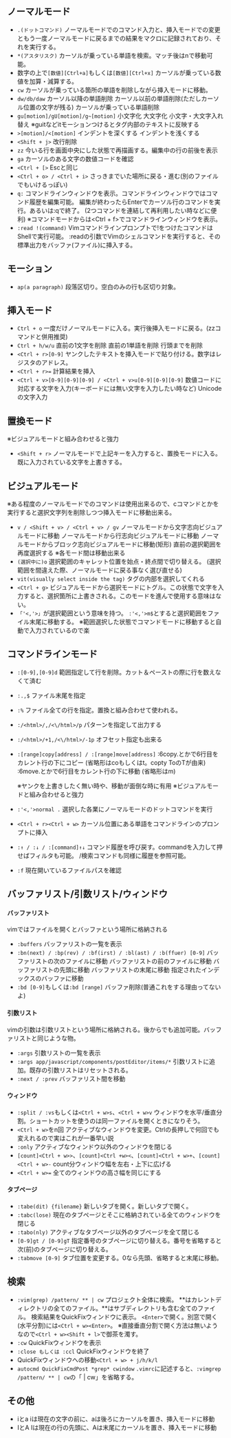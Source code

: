 ## ノーマルモード
- `.(ドットコマンド)`
  ノーマルモードでのコマンド入力と、挿入モードでの変更ともう一度ノーマルモードに戻るまでの結果をマクロに記録されており、それを実行する。
- `*(アスタリスク)`
  カーソルが乗っている単語を検索。マッチ後はnで移動可能。
- 数字の上で`[数値][Ctrl+a]`もしくは`[数値][Ctrl+x]`
  カーソルが乗っている数値を加算・減算する。
- `cw`
  カーソルが乗っている箇所の単語を削除しながら挿入モードに移動。
- `dw/db/daw`
  カーソル以降の単語削除
  カーソル以前の単語削除(ただしカーソル位置の文字が残る)
  カーソルが乗っている単語削除
- `gu[motion]/gU[motion]/g~[motion]`
  小文字化
  大文字化
  小文字・大文字入れ替え
  ※guitなどitモーションつけるとタグ内部のテキストに反映する
- `>[motion]/<[motion]`
  インデントを深くする
  インデントを浅くする
- `<Shift + j>`
  改行削除
- `zz`
  今いる行を画面中央にした状態で再描画する。編集中の行の前後を表示
- `ga`
  カーソルのある文字の数値コードを確認
- `<Ctrl + [>`
  Escと同じ
- `<Ctrl + o> / <Ctrl + i>`
  さっきまでいた場所に戻る・進む(別のファイルでもいけるっぽい)
- `q:`
  コマンドラインウィンドウを表示。コマンドラインウィンドウではコマンド履歴を編集可能。
  編集が終わったらEnterでカーソル行のコマンドを実行。あるいは:qで終了。
  (2つコマンドを連結して再利用したい時などに便利)
  ※コマンドモードからは<Ctrl + f>でコマンドラインウィンドウを表示。
- `:read !(command)`
  Vimコマンドラインプロンプトで!をつけたコマンドはShellで実行可能。
  :readの引数でVimのシェルコマンドを実行すると、その標準出力をバッファ(ファイル)に挿入する。

## モーション
- `ap(a paragraph)`
  段落区切り。空白のみの行も区切り対象。

## 挿入モード
- `Ctrl + o`
  一度だけノーマルモードに入る。実行後挿入モードに戻る。(zzコマンドと併用推奨)
- `Ctrl + h/w/u`
  直前の1文字を削除
  直前の1単語を削除
  行頭までを削除
- `<Ctrl + r>[0-9]`
  ヤンクしたテキストを挿入モードで貼り付ける。数字はレジスタのアドレス。
- `<Ctrl + r>=`
  計算結果を挿入
- `<Ctrl + v>[0-9][0-9][0-9] / <Ctrl + v>u[0-9][0-9][0-9]`
  数値コードに対応する文字を入力(キーボードには無い文字を入力したい時など)
  Unicodeの文字入力

## 置換モード
※ビジュアルモードと組み合わせると強力
- `<Shift + r>`
  ノーマルモードで上記キーを入力すると、置換モードに入る。
  既に入力されている文字を上書きする。


## ビジュアルモード
※ある程度のノーマルモードでのコマンドは使用出来るので、cコマンドとかを実行すると選択文字列を削除しつつ挿入モードに移動出来る。
- `v / <Shift + v> / <Ctrl + v> / gv`
  ノーマルモードから文字志向ビジュアルモードに移動
  ノーマルモードから行志向ビジュアルモードに移動
  ノーマルモードからブロック志向ビジュアルモードに移動(矩形)
  直前の選択範囲を再度選択する
  ※各モード間は移動出来る
- `(選択中に)o`
  選択範囲のキャレット位置を始点・終点間で切り替える。
  (選択範囲を間違えた際、ノーマルモードに戻る事なく選び直せる)
- `vit(visually select inside the tag)`
  タグの内部を選択してくれる
- `<Ctrl + g>`
  ビジュアルモードから選択モードにトグル。この状態で文字を入力すると、選択箇所に上書きされる。このモードを進んで使用する意味はない。
- `「'<,'>」`が選択範囲という意味を持つ。
  `:'<,'>m$`とすると選択範囲をファイル末尾に移動する。
  ※範囲選択した状態でコマンドモードに移動すると自動で入力されているので楽

## コマンドラインモード
- `:[0-9],[0-9]d`
  範囲指定して行を削除。カット＆ペーストの際に行を数えなくて済む
- `:.,$`
  ファイル末尾を指定
- `:%`
  ファイル全ての行を指定。置換と組み合わせて使われる。
- `:/<html>/,/<\/html>/p`
  パターンを指定して出力する
- `:/<html>/+1,/<\/html>/-1p`
  オフセット指定も出来る
- `:[range]copy[address] / :[range]move[address]`
  :6copy.とかで6行目をカレント行の下にコピー
  (省略形はcoもしくはt。copty ToのTが由来)
  :6move.とかで6行目をカレント行の下に移動
  (省略形はm)

  ※ヤンクを上書きしたく無い時や、移動が面倒な時に有用
  ※ビジュアルモードと組み合わせると強力
- `:'<,'>normal .`
  選択した各業にノーマルモードのドットコマンドを実行
- `<Ctrl + r><Ctrl + w>`
  カーソル位置にある単語をコマンドラインのプロンプトに挿入
- `:↑ / :↓ / :[command]↑↓`
  コマンド履歴を呼び戻す。commandを入力して押せばフィルタも可能。
  /検索コマンドも同様に履歴を参照可能。
- `:f`
  現在開いているファイルパスを確認

## バッファリスト/引数リスト/ウィンドウ
#### バッファリスト
vimではファイルを開くとバッファという場所に格納される
- `:buffers`
  バッファリストの一覧を表示
- `:bn(next) / :bp(rev) / :bf(irst) / :bl(ast) / :b(ffuer) [0-9]`
  バッファリストの次のファイルに移動
  バッファリストの前のファイルに移動
  バッファリストの先頭に移動
  バッファリストの末尾に移動
指定されたインデックスのバッファに移動
- `:bd [0-9]`もしくは`:bd [range]`
  バッファ削除(普通これをする理由ってないよ)


#### 引数リスト
vimの引数は引数リストという場所に格納される。後からでも追加可能。バッファリストと同じような物。
- `:args`
  引数リストの一覧を表示
- `:args app/javascript/components/postEditor/items/*`
  引数リストに追加。既存の引数リストはリセットされる。
- `:next / :prev`
  バッファリスト間を移動

#### ウィンドウ
- `:split / :vs`もしくは`<Ctrl + w>s`、`<Ctrl + w>v`
  ウィンドウを水平/垂直分割。ショートカットを使うのは同一ファイルを開くときになりそう。
- `<Ctrl + w>`をn回
  アクティブなウィンドウを変更。Ctrlの長押しで何回でも変えれるので実はこれが一番早い説
- `:only`
  アクティブなウィンドウ以外のウィンドウを閉じる
- `[count]<Ctrl + w>>`、`[count]<Ctrl +w><`、`[count]<Ctrl + w>+`、`[count]<Ctrl + w>-`
  count分ウィンドウ幅を左右・上下に広げる
- `<Ctrl + w>=`
  全てのウィンドウの高さ幅を同じにする

#### タブページ
- `:tabe(dit) {filename}`
  新しいタブを開く。新しいタブで開く。
- `:tabc(lose)`
  現在のタブページとそこに格納されている全てのウィンドウを閉じる
- `:tabo(nly)`
  アクティブなタブページ以外のタブページを全て閉じる
- `[0-9]gt / [0-9]gT`
  指定番号のタブページに切り替える。番号を省略すると次(前)のタブページに切り替える。
- `:tabmove [0-9]`
  タブ位置を変更する。0なら先頭、省略すると末尾に移動。

## 検索
- `:vim(grep) /pattern/ ** | cw`
  プロジェクト全体に検索。
  **はカレントディレクトリの全てのファイル。**はサブディレクトリも含む全てのファイル。
  検索結果をQuickFixウィンドウに表示。
  `<Enter>`で開く。別窓で開く(水平分割)には`<Ctrl + w><Enter>`。
  ※直接垂直分割で開く方法は無いようなので`<Ctrl + w><Shift + l>`で御茶を濁す。
- `:cw`
  QuickFixウィンドウを表示
- `:close もしくは :ccl`
  QuickFixウィンドウを終了
- QuickFixウィンドウへの移動`<Ctrl + w> + j/h/k/l`
- `autocmd QuickFixCmdPost *grep* cwindow`
  `.vimrc`に記述すると、`:vimgrep /pattern/ ** | cw`の「 | cw」を省略する。

## その他
- iとa
  iは現在の文字の前に、aは後ろにカーソルを置き、挿入モードに移動
- IとA
  Iは現在の行の先頭に、Aは末尾にカーソルを置き、挿入モードに移動
